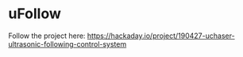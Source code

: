 # uFollow
Follow the project here: https://hackaday.io/project/190427-uchaser-ultrasonic-following-control-system
